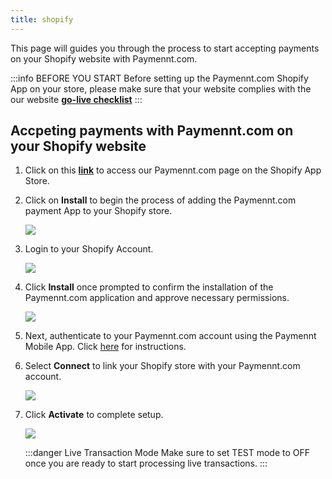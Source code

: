 ```yaml
---
title: shopify
---
```


This page will guides you through the process to start accepting payments on your Shopify website with Paymennt.com.

:::info BEFORE YOU START
Before setting up the Paymennt.com Shopify App on your store, please make sure that your website complies with the our website **[go-live checklist](/docs/golive/checklist)**
:::

## Accpeting payments with Paymennt.com on your Shopify website

1. Click on this **[link](https://apps.shopify.com/paymennt-com)** to access our Paymennt.com page on the Shopify App Store.

2. Click on **Install** to begin the process of adding the Paymennt.com payment App to your Shopify store.

   ![](/img/docs/integrate/ecomm/shopify/shopify-setup-1.png)

3. Login to your Shopify Account.

   ![](/img/docs/integrate/ecomm/shopify/shopify-setup-2.png)

4. Click **Install** once prompted to confirm the installation of the Paymennt.com application and approve necessary permissions.

   ![](/img/docs/integrate/ecomm/shopify/shopify-setup-3.png)

5. Next, authenticate to your Paymennt.com account using the Paymennt Mobile App. Click [here](/guides/your-account/desktop-login) for instructions.

6. Select **Connect** to link your Shopify store with your Paymennt.com account.

   ![](/img/docs/integrate/ecomm/shopify/shopify-setup-4.png)


7. Click **Activate** to complete setup.

   ![](/img/docs/integrate/ecomm/shopify/shopify-setup-5.png)
   
	:::danger Live Transaction Mode
	Make sure to set TEST mode to OFF once you are ready to start processing live transactions. 
	:::
